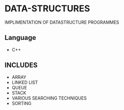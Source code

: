 # DATA-STRUCTURES

IMPLIMENTATION OF DATASTRUCTURE PROGRAMMES 
## Language

- C++

## INCLUDES

  - ARRAY
  - LINKED LIST
  - QUEUE
  - STACK
  - VARIOUS SEARCHING TECHNIQUES
  - SORTING
 


